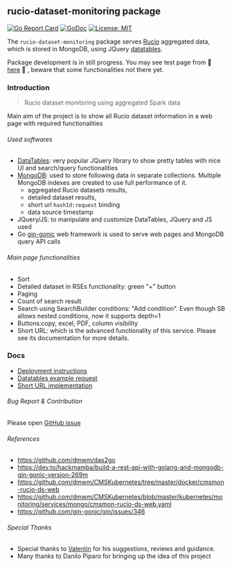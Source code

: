 ## rucio-dataset-monitoring package

[![Go Report Card](https://goreportcard.com/badge/github.com/dmwm/CMSMonitoring/rucio-dataset-monitoring)](https://goreportcard.com/report/github.com/dmwm/CMSMonitoring/rucio-dataset-monitoring)
[![GoDoc](https://img.shields.io/static/v1?label=godoc&message=reference&color=blue)](https://pkg.go.dev/github.com/dmwm/CMSMonitoring/rucio-dataset-monitoring)
[![License: MIT](https://img.shields.io/badge/License-MIT-green.svg)](https://opensource.org/licenses/MIT)

The `rucio-dataset-monitoring` package serves [Rucio](https://rucio.readthedocs.io/) aggregated data, which is stored in MongoDB,
using JQuery [datatables](https://datatables.net/).

Package development is in still progress. You may see test page from :rocket: [here](http://cmsweb-test1.cern.ch:31280/) :rocket: , beware that some
functionalities not there yet.

### Introduction

> Rucio dataset monitoring using aggregated Spark data

Main aim of the project is to show all Rucio dataset information in a web page with required functionalities

###### Used softwares

* [DataTables](https://datatables.net/): very popular JQuery library to show pretty tables with nice UI and search/query functionalities
* [MongoDB](https://www.mongodb.com/): used to store following data in separate collections. Multiple MongoDB indexes are created to use full
  performance of it.
    * aggregated Rucio datasets results,
    * detailed dataset results,
    * short url `hashId:request` binding
    * data source timestamp
* JQuery/JS: to manipulate and customize DataTables, JQuery and JS used
* Go [gin-gonic](https://github.com/gin-gonic) web framework is used to serve web pages and MongoDB query API calls

###### Main page functionalities

- Sort
- Detailed dataset in RSEs functionality: green "+" button
- Paging
- Count of search result
- Search using SearchBuilder conditions: "Add condition". Even though SB allows nested conditions, now it supports
  depth=1
- Buttons:copy, excel, PDF, column visibility
- Short URL: which is the advanced functionality of this service. Please see its documentation for more details.

### Docs

- [Deployment instructions](docs/Deployment.md)
- [Datatables example request](docs/example_datatables_json_request.md)
- [Short URL implementation](docs/short_url.md)

###### Bug Report & Contribution

Please open [GitHub issue](https://github.com/dmwm/CMSMonitoring/issues)

###### References

- https://github.com/dmwm/das2go
- https://dev.to/hackmamba/build-a-rest-api-with-golang-and-mongodb-gin-gonic-version-269m
- https://github.com/dmwm/CMSKubernetes/tree/master/docker/cmsmon-rucio-ds-web
- https://github.com/dmwm/CMSKubernetes/blob/master/kubernetes/monitoring/services/mongo/cmsmon-rucio-ds-web.yaml
- https://github.com/gin-gonic/gin/issues/346

###### Special Thanks

- Special thanks to [Valentin](https://github.com/vkuznet) for his suggestions, reviews and guidance.
- Many thanks to Danilo Piparo for bringing up the idea of this project


